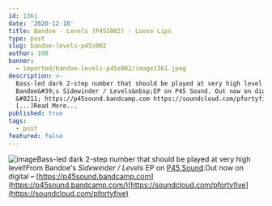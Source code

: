 ```yaml
---
id: 1361
date: '2020-12-18'
title: Bandoe - Levels (P45S002) - Loose Lips
type: post
slug: bandoe-levels-p45s002
author: 100
banner:
  - imported/bandoe-levels-p45s002/image1361.jpeg
description: >-
  Bass-led dark 2-step number that should be played at very high level! From
  Bandoe&#39;s Sidewinder / Levels&nbsp;EP on P45 Sound. Out now on digital
  &#8211; https://p45sound.bandcamp.com https://soundcloud.com/pfortyfive
  [...]Read More...
published: true
tags:
  - post
featured: false
---
```

![image](../imported/bandoe-levels-p45s002/image1361.jpeg)Bass-led dark 2-step number that should be played at very high level!From Bandoe's _Sidewinder / Levels_ EP on [P45 Sound](https://p45sound.bandcamp.com/).Out now on digital – [https://p45sound.bandcamp.com](https://p45sound.bandcamp.com/)[https://soundcloud.com/pfortyfive](https://soundcloud.com/pfortyfive)